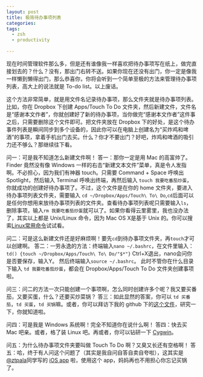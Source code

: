 ```yaml
---
layout: post
title: 极简待办事项列表
categories: 
tags:
  - zsh
  - productivity
    
---
```

现在时间管理软件那么多，但是还有谁像我一样喜欢把待办事项写在纸上，做完直接划去的？什么？没有，那出门右转不送。如果你现在还没有出门，你一定是像我一样懒到懒得出门，那么恭喜你，你将会听到一个简单至极的方法来管理待办事项列表，高大上的说法就是 To-do list。以上废话。

这个方法非常简单，就是用文件名记录待办事项，那么文件夹就是待办事项列表。比如，你在 Dropbox 下创建 Apps/Touch To Do 文件夹，然后新建文件，文件名是“感谢本文作者”，你就创建好了新的待办事项，当你做完“感谢本文作者”这件事之后，只需要删除这个文件即可。把文件夹放在 Dropbox 下的好处，是这个待办事件列表是瞬间同步到多个设备的，因此你可以在电脑上创建名为“买炸鸡和啤酒”的事项，拿着手机出门去买。什么？你才不要出门？好吧，炸鸡和啤酒的吸引力还不够么？那继续往下看。

问一：可是我不知道怎么新建文件啊！
答一：那你一定是用 Mac 的高富帅了。Finder 竟然没有像 Windows 一样的右击“新建文本文件”菜单，真是令人发指啊。不必担心，因为我们有神器 touch。只需要 Command + Space 呼唤出 Spotlight，然后输入 Terminal 呼唤出终端，再然后输入 `touch 我要吃番茄炒蛋`，你就成功的创建好待办事项了。不过，这个文件是在你的 home 文件夹，要进入待办事项列表文件夹，需要输入 `cd ~/Dropbox/Apps/Touch\ To\ Do`,`cd`后面可以是任何你想用来放待办事项列表的文件夹。查看待办事项列表呢只需要输入`ls`，删除事项，输入`rm 我要吃番茄炒蛋`就可以了。如果你看得云里雾里，我也没办法了，其实以上都是 Unix/Linux 命令，因为 Mac OS X是基于 Unix 的。你可以搜索[Linux常用命令](https://www.google.com/search?q=Linux常用命令)试试看。

问二：可是这么新建文件还是好麻烦啊！要先`cd`到待办事项文件夹，再`touch`才可以创建啊。
答二：一劳永逸的方法：终端输入`nano ~/.bashrc`，在文件里输入：
`td() {touch ~/Dropbox/Apps/Touch\ To\ Do/"$*"}`
Ctrl+X退出，nano会问你是否要保存，输入Y。
然后终端输入`source ~/.bashrc`。
此时不管你在什么目录下输入 `td 我要吃番茄炒蛋`，都会在 Dropbox/Apps/Touch To Do 文件夹创建事项啦。

问三：问二的方法一次只能创建一个事项啊，怎么同时创建许多个呢？我又要买番茄，又要买蛋，什么？还要买炒菜锅？
答三：如此显然的答案，你可以 `td 买番茄`，`td 买蛋`，`td 买锅`嘛。或者，你可以拜访下我的 github 下的[这个文件](https://github.com/azalea/dotfiles/blob/master/zsh/aliases.zsh)，研究一下，你就知道啦。

问四：可是我是 Windows 系统啊！完全不知道你在说什么啊！
答四：快去买 Mac 吧亲。或者，格了装 Linux 吧。再或者，你可以钻研一下 [Cygwin](http://www.cygwin.com/)。

问五：为什么待办事项文件夹要叫做 Touch To Do 啊？又臭又长还有空格啊！
答五：哈，终于有人问这个问题了（其实是我自问自答自卖自夸啦），这其实是 [@ztpala](https://twitter.com/ztpala)同学写的 [iOS app](https://itunes.apple.com/us/app/id731295625?mt=8) 啦，使用这个 app，妈妈再也不用担心你忘记买锅了。